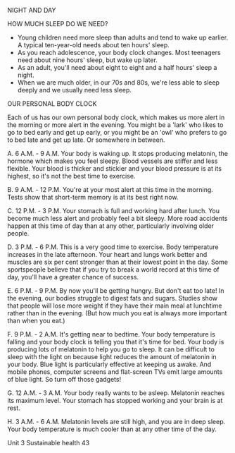 NIGHT AND DAY

HOW MUCH SLEEP DO WE NEED?

- Young children need more sleep than adults and tend to wake up earlier. A typical ten-year-old needs about ten hours' sleep.
- As you reach adolescence, your body clock changes. Most teenagers need about nine hours' sleep, but wake up later.
- As an adult, you'll need about eight to eight and a half hours' sleep a night.
- When we are much older, in our 70s and 80s, we're less able to sleep deeply and we usually need less sleep.

OUR PERSONAL BODY CLOCK

Each of us has our own personal body clock, which makes us more alert in the morning or more alert in the evening. You might be a 'lark' who likes to go to bed early and get up early, or you might be an 'owl' who prefers to go to bed late and get up late. Or somewhere in between.

A. 6 A.M. - 9 A.M. Your body is waking up. It stops producing melatonin, the hormone which makes you feel sleepy. Blood vessels are stiffer and less flexible. Your blood is thicker and stickier and your blood pressure is at its highest, so it's not the best time to exercise.

B. 9 A.M. - 12 P.M. You're at your most alert at this time in the morning. Tests show that short-term memory is at its best right now.

C. 12 P.M. - 3 P.M. Your stomach is full and working hard after lunch. You become much less alert and probably feel a bit sleepy. More road accidents happen at this time of day than at any other, particularly involving older people.

D. 3 P.M. - 6 P.M. This is a very good time to exercise. Body temperature increases in the late afternoon. Your heart and lungs work better and muscles are six per cent stronger than at their lowest point in the day. Some sportspeople believe that if you try to break a world record at this time of day, you'll have a greater chance of success.

E. 6 P.M. - 9 P.M. By now you'll be getting hungry. But don't eat too late! In the evening, our bodies struggle to digest fats and sugars. Studies show that people will lose more weight if they have their main meal at lunchtime rather than in the evening. (But how much you eat is always more important than when you eat.)

F. 9 P.M. - 2 A.M. It's getting near to bedtime. Your body temperature is falling and your body clock is telling you that it's time for bed. Your body is producing lots of melatonin to help you go to sleep. It can be difficult to sleep with the light on because light reduces the amount of melatonin in your body. Blue light is particularly effective at keeping us awake. And mobile phones, computer screens and flat-screen TVs emit large amounts of blue light. So turn off those gadgets!

G. 12 A.M. - 3 A.M. Your body really wants to be asleep. Melatonin reaches its maximum level. Your stomach has stopped working and your brain is at rest.

H. 3 A.M. - 6 A.M. Melatonin levels are still high, and you are in deep sleep. Your body temperature is much cooler than at any other time of the day.

Unit 3 Sustainable health 43